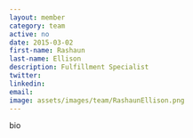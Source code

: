 ```yaml
---
layout: member
category: team
active: no
date: 2015-03-02
first-name: Rashaun
last-name: Ellison
description: Fulfillment Specialist
twitter:
linkedin:
email:
image: assets/images/team/RashaunEllison.png
---
```

bio
